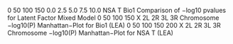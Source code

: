 0
50
100
150
0.0 2.5 5.0 7.5 10.0
NSA T
Bio1
 Comparison of −log10 pvalues for Latent Factor Mixed Model
0
50
100
150
X 2L 2R 3L 3R
Chromosome
−log10(P)
Manhattan−Plot for Bio1 (LEA)
0
50
100
150
200
X 2L 2R 3L 3R
Chromosome
−log10(P)
Manhattan−Plot for NSA T (LEA)
